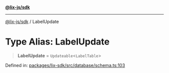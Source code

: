 [**@lix-js/sdk**](../README.md)

***

[@lix-js/sdk](../README.md) / LabelUpdate

# Type Alias: LabelUpdate

> **LabelUpdate** = `Updateable`\<`LabelTable`\>

Defined in: [packages/lix-sdk/src/database/schema.ts:103](https://github.com/opral/monorepo/blob/95d464500b14a3c0aabc535935d800ebcc86d1ad/packages/lix-sdk/src/database/schema.ts#L103)
